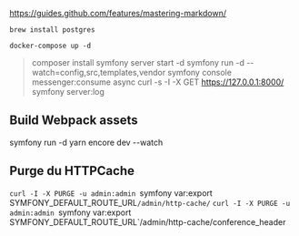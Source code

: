 https://guides.github.com/features/mastering-markdown/

`brew install postgres`

`docker-compose up -d`

> composer install
symfony server start -d
symfony run -d --watch=config,src,templates,vendor symfony console messenger:consume async
curl -s -I -X GET https://127.0.0.1:8000/
symfony server:log

## Build Webpack assets
symfony run -d yarn encore dev --watch

## Purge du HTTPCache
`curl -I -X PURGE -u admin:admin `symfony var:export SYMFONY_DEFAULT_ROUTE_URL`/admin/http-cache/`
`curl -I -X PURGE -u admin:admin `symfony var:export SYMFONY_DEFAULT_ROUTE_URL`/admin/http-cache/conference_header

